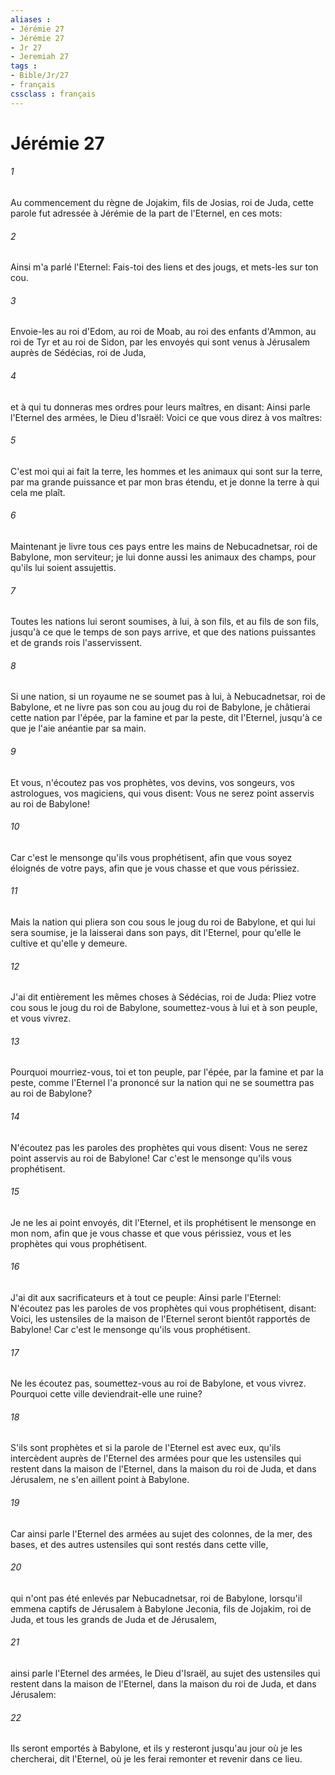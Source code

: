 ```yaml
---
aliases : 
- Jérémie 27
- Jérémie 27
- Jr 27
- Jeremiah 27
tags : 
- Bible/Jr/27
- français
cssclass : français
---
```


# Jérémie 27

###### 1
Au commencement du règne de Jojakim, fils de Josias, roi de Juda, cette parole fut adressée à Jérémie de la part de l'Eternel, en ces mots:
###### 2
Ainsi m'a parlé l'Eternel: Fais-toi des liens et des jougs, et mets-les sur ton cou.
###### 3
Envoie-les au roi d'Edom, au roi de Moab, au roi des enfants d'Ammon, au roi de Tyr et au roi de Sidon, par les envoyés qui sont venus à Jérusalem auprès de Sédécias, roi de Juda,
###### 4
et à qui tu donneras mes ordres pour leurs maîtres, en disant: Ainsi parle l'Eternel des armées, le Dieu d'Israël: Voici ce que vous direz à vos maîtres:
###### 5
C'est moi qui ai fait la terre, les hommes et les animaux qui sont sur la terre, par ma grande puissance et par mon bras étendu, et je donne la terre à qui cela me plaît.
###### 6
Maintenant je livre tous ces pays entre les mains de Nebucadnetsar, roi de Babylone, mon serviteur; je lui donne aussi les animaux des champs, pour qu'ils lui soient assujettis.
###### 7
Toutes les nations lui seront soumises, à lui, à son fils, et au fils de son fils, jusqu'à ce que le temps de son pays arrive, et que des nations puissantes et de grands rois l'asservissent.
###### 8
Si une nation, si un royaume ne se soumet pas à lui, à Nebucadnetsar, roi de Babylone, et ne livre pas son cou au joug du roi de Babylone, je châtierai cette nation par l'épée, par la famine et par la peste, dit l'Eternel, jusqu'à ce que je l'aie anéantie par sa main.
###### 9
Et vous, n'écoutez pas vos prophètes, vos devins, vos songeurs, vos astrologues, vos magiciens, qui vous disent: Vous ne serez point asservis au roi de Babylone!
###### 10
Car c'est le mensonge qu'ils vous prophétisent, afin que vous soyez éloignés de votre pays, afin que je vous chasse et que vous périssiez.
###### 11
Mais la nation qui pliera son cou sous le joug du roi de Babylone, et qui lui sera soumise, je la laisserai dans son pays, dit l'Eternel, pour qu'elle le cultive et qu'elle y demeure.
###### 12
J'ai dit entièrement les mêmes choses à Sédécias, roi de Juda: Pliez votre cou sous le joug du roi de Babylone, soumettez-vous à lui et à son peuple, et vous vivrez.
###### 13
Pourquoi mourriez-vous, toi et ton peuple, par l'épée, par la famine et par la peste, comme l'Eternel l'a prononcé sur la nation qui ne se soumettra pas au roi de Babylone?
###### 14
N'écoutez pas les paroles des prophètes qui vous disent: Vous ne serez point asservis au roi de Babylone! Car c'est le mensonge qu'ils vous prophétisent.
###### 15
Je ne les ai point envoyés, dit l'Eternel, et ils prophétisent le mensonge en mon nom, afin que je vous chasse et que vous périssiez, vous et les prophètes qui vous prophétisent.
###### 16
J'ai dit aux sacrificateurs et à tout ce peuple: Ainsi parle l'Eternel: N'écoutez pas les paroles de vos prophètes qui vous prophétisent, disant: Voici, les ustensiles de la maison de l'Eternel seront bientôt rapportés de Babylone! Car c'est le mensonge qu'ils vous prophétisent.
###### 17
Ne les écoutez pas, soumettez-vous au roi de Babylone, et vous vivrez. Pourquoi cette ville deviendrait-elle une ruine?
###### 18
S'ils sont prophètes et si la parole de l'Eternel est avec eux, qu'ils intercèdent auprès de l'Eternel des armées pour que les ustensiles qui restent dans la maison de l'Eternel, dans la maison du roi de Juda, et dans Jérusalem, ne s'en aillent point à Babylone.
###### 19
Car ainsi parle l'Eternel des armées au sujet des colonnes, de la mer, des bases, et des autres ustensiles qui sont restés dans cette ville,
###### 20
qui n'ont pas été enlevés par Nebucadnetsar, roi de Babylone, lorsqu'il emmena captifs de Jérusalem à Babylone Jeconia, fils de Jojakim, roi de Juda, et tous les grands de Juda et de Jérusalem,
###### 21
ainsi parle l'Eternel des armées, le Dieu d'Israël, au sujet des ustensiles qui restent dans la maison de l'Eternel, dans la maison du roi de Juda, et dans Jérusalem:
###### 22
Ils seront emportés à Babylone, et ils y resteront jusqu'au jour où je les chercherai, dit l'Eternel, où je les ferai remonter et revenir dans ce lieu.
